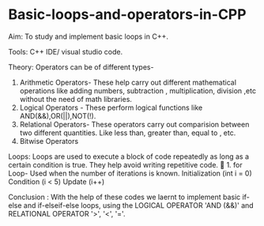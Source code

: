 # Basic-loops-and-operators-in-CPP

Aim: To study and implement basic loops in C++.

Tools: C++ IDE/ visual studio code.

Theory: 
Operators can be of different types-
1. Arithmetic Operators- These help carry out different mathematical operations like adding numbers, subtraction , multiplication, division ,etc without the need of math libraries.
2. Logical Operators - These perform logical functions like AND(&&),OR(||),NOT(!).
3. Relational Operators- These operators carry out comparision between two different quantities. Like less than, greater than, equal to , etc.
4. Bitwise Operators

Loops: Loops are used to execute a block of code repeatedly as long as a certain condition is true. They help avoid writing repetitive code.
🔹 1. for Loop- Used when the number of iterations is known.
Initialization (int i = 0)
Condition (i < 5)
Update (i++)


Conclusion : With the help of these codes we laernt to implement basic if-else and if-elseif-else loops, using the LOGICAL OPERATOR 'AND (&&)'  and RELATIONAL OPERATOR '>', '<', '='.
